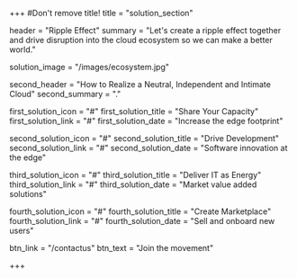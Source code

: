 +++
#Don't remove title!
title = "solution_section"

header = "Ripple Effect"
summary = "Let's create a ripple effect together and drive disruption into the cloud ecosystem so we can make a better world."

solution_image = "/images/ecosystem.jpg"

second_header = "How to Realize a Neutral, Independent and Intimate Cloud"
second_summary = "."

first_solution_icon = "#"
first_solution_title = "Share Your Capacity"
first_solution_link = "#"
first_solution_date = "Increase the edge footprint"

second_solution_icon = "#"
second_solution_title = "Drive Development"
second_solution_link = "#"
second_solution_date = "Software innovation at the edge"

third_solution_icon = "#"
third_solution_title = "Deliver IT as Energy"
third_solution_link = "#"
third_solution_date = "Market value added solutions"

fourth_solution_icon = "#"
fourth_solution_title = "Create Marketplace"
fourth_solution_link = "#"
fourth_solution_date = "Sell and onboard new users"

btn_link = "/contactus" 
btn_text = "Join the movement"

+++